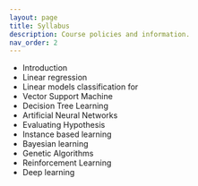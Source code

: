 ```yaml
---
layout: page
title: Syllabus
description: Course policies and information.
nav_order: 2
---
```



* Introduction
* Linear regression 
* Linear models classification for 
* Vector Support Machine 
* Decision Tree Learning 
* Artificial Neural Networks 
* Evaluating Hypothesis 
* Instance based learning  
* Bayesian learning 
* Genetic Algorithms 
* Reinforcement Learning 
* Deep learning 
